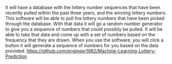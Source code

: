 It will have a database with the lottery number sequences that have been recently pulled within the past three years, and the winning lottery numbers. This software will be able to pull the lottery numbers that have been picked through the database. With that data it will go a random number generator to give you a sequence of numbers that could possibly be pulled. It will be able to take that data and come up with a set of numbers based on the frequency that they are drawn. When you use the software, you will click a button it will generate a sequence of numbers for you based on the data provided. 
https://github.com/engineer1982/Machine-Learning-Lottery-Prediction

